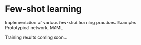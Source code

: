 # Few-shot learning

Implementation of various few-shot learning practices. Example: Prototypical network, MAML

Training results coming soon...